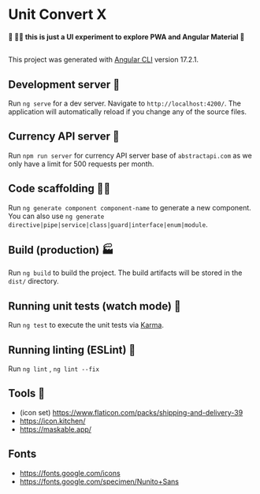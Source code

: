 # Unit Convert X

#### 🌟 👷‍♂️ this is just a UI experiment to explore PWA and Angular Material 🌟

##

This project was generated with [Angular CLI](https://github.com/angular/angular-cli) version 17.2.1.

## Development server 🚧

Run `ng serve` for a dev server. Navigate to `http://localhost:4200/`. The application will automatically reload if you change any of the source files.

## Currency API server 🏧

Run `npm run server` for currency API server base of `abstractapi.com` as we only have a limit for 500 requests per month.

## Code scaffolding 👷‍♂️

Run `ng generate component component-name` to generate a new component. You can also use `ng generate directive|pipe|service|class|guard|interface|enum|module`.

## Build (production) 🏭

Run `ng build` to build the project. The build artifacts will be stored in the `dist/` directory.

## Running unit tests (watch mode) 👀

Run `ng test` to execute the unit tests via [Karma](https://karma-runner.github.io).

## Running linting (ESLint) 🧼

Run `ng lint` , `ng lint --fix`

## Tools 📐

- (icon set) https://www.flaticon.com/packs/shipping-and-delivery-39
- https://icon.kitchen/
- https://maskable.app/

## Fonts

- https://fonts.google.com/icons
- https://fonts.google.com/specimen/Nunito+Sans
